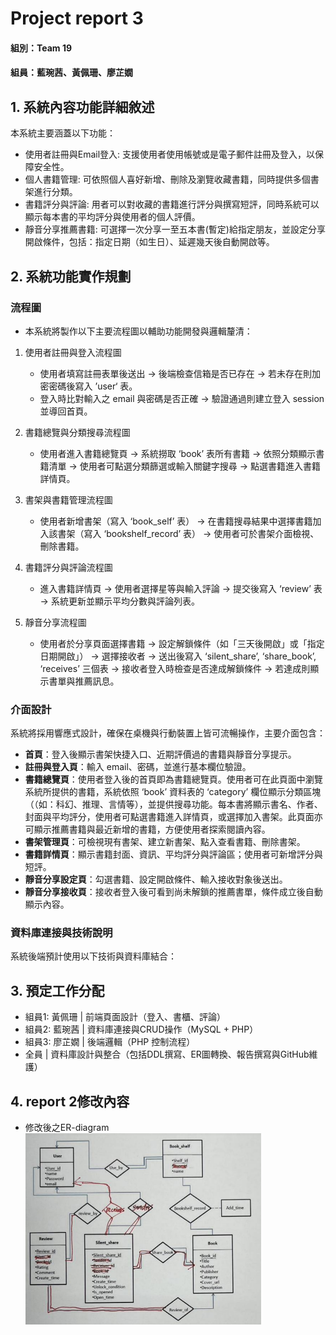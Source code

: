 # Project report 3

#### 組別：Team 19
#### 組員：藍琬茜、黃佩珊、廖芷嫺

## 1. 系統內容功能詳細敘述
本系統主要涵蓋以下功能：
 - 使用者註冊與Email登入: 支援使用者使用帳號或是電子郵件註冊及登入，以保障安全性。
 - 個人書籍管理: 可依照個人喜好新增、刪除及瀏覽收藏書籍，同時提供多個書架進行分類。
 - 書籍評分與評論: 用者可以對收藏的書籍進行評分與撰寫短評，同時系統可以顯示每本書的平均評分與使用者的個人評價。
 - 靜音分享推薦書籍: 可選擇一次分享一至五本書(暫定)給指定朋友，並設定分享開啟條件，包括：指定日期（如生日）、延遲幾天後自動開啟等。

## 2. 系統功能實作規劃

### 流程圖 
 - 本系統將製作以下主要流程圖以輔助功能開發與邏輯釐清：
1. 使用者註冊與登入流程圖  
   - 使用者填寫註冊表單後送出 → 後端檢查信箱是否已存在 → 若未存在則加密密碼後寫入 ’user‘ 表。
   - 登入時比對輸入之 email 與密碼是否正確 → 驗證通過則建立登入 session 並導回首頁。
     
2. 書籍總覽與分類搜尋流程圖  
   - 使用者進入書籍總覽頁 → 系統撈取 ‘book’ 表所有書籍 → 依照分類顯示書籍清單 → 使用者可點選分類篩選或輸入關鍵字搜尋 → 點選書籍進入書籍詳情頁。   

3. 書架與書籍管理流程圖  
   - 使用者新增書架（寫入 ‘book_self’ 表） → 在書籍搜尋結果中選擇書籍加入該書架（寫入 ‘bookshelf_record’ 表） → 使用者可於書架介面檢視、刪除書籍。

4. 書籍評分與評論流程圖  
   - 進入書籍詳情頁 → 使用者選擇星等與輸入評論 → 提交後寫入 ‘review’ 表 → 系統更新並顯示平均分數與評論列表。

5. 靜音分享流程圖  
   - 使用者於分享頁面選擇書籍 → 設定解鎖條件（如「三天後開啟」或「指定日期開啟」） → 選擇接收者 → 送出後寫入 ‘silent_share’, ‘share_book’, ‘receives’ 三個表 → 接收者登入時檢查是否達成解鎖條件 → 若達成則顯示書單與推薦訊息。

 ### 介面設計
 系統將採用響應式設計，確保在桌機與行動裝置上皆可流暢操作，主要介面包含：

 - **首頁**：登入後顯示書架快捷入口、近期評價過的書籍與靜音分享提示。
 - **註冊與登入頁**：輸入 email、密碼，並進行基本欄位驗證。
 - **書籍總覽頁**：使用者登入後的首頁即為書籍總覽頁。使用者可在此頁面中瀏覽系統所提供的書籍，系統依照 ‘book’ 資料表的 ‘category’ 欄位顯示分類區塊（（如：科幻、推理、言情等），並提供搜尋功能。每本書將顯示書名、作者、封面與平均評分，使用者可點選書籍進入詳情頁，或選擇加入書架。此頁面亦可顯示推薦書籍與最近新增的書籍，方便使用者探索閱讀內容。
 - **書架管理頁**：可檢視現有書架、建立新書架、點入查看書籍、刪除書架。
 - **書籍詳情頁**：顯示書籍封面、資訊、平均評分與評論區；使用者可新增評分與短評。
 - **靜音分享設定頁**：勾選書籍、設定開啟條件、輸入接收對象後送出。
 - **靜音分享接收頁**：接收者登入後可看到尚未解鎖的推薦書單，條件成立後自動顯示內容。

### 資料庫連接與技術說明
系統後端預計使用以下技術與資料庫結合：


## 3. 預定工作分配
 - 組員1: 黃佩珊 | 前端頁面設計（登入、書櫃、評論）
 - 組員2: 藍琬茜 | 資料庫連接與CRUD操作（MySQL + PHP）
 - 組員3: 廖芷嫺 | 後端邏輯（PHP 控制流程）
 - 全員 | 資料庫設計與整合（包括DDL撰寫、ER圖轉換、報告撰寫與GitHub維護）
## 4. report 2修改內容
 - 修改後之ER-diagram
 ![修改後之ER-diagram](image_01.png)
